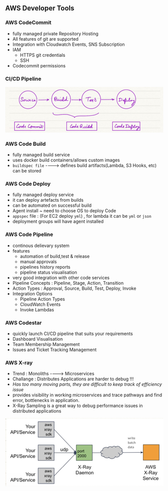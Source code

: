 ## AWS Developer Tools

### AWS CodeCommit

- fully managed private Repository Hosting
- All features of git are supported
- Integration with Cloudwatch Events, SNS Subscription
- IAM
    - HTTPS git credentials
    - SSH
- Codecommit permissions

### CI/CD Pipeline

![image-20230218212300791](ch9.assets/image-20230218212300791.png)

### AWS Code Build

- fully managed build service
- uses docker build containers/allows custom images
- `buildspec file` ----> defines build artifacts(Lambda, S3 Hooks, etc) can be stored

### AWS Code Deploy

- fully managed deploy service
- it can deploy artefacts from builds
- can be automated on successful build
- Agent install ~ need to choose OS to deploy Code
- `appspec` file : (For EC2 deploy `yml`) , for lambda it can be `yml` or `json`
- deployment groups will have agent installed

### AWS Code Pipeline

- continous delievary system
- features
    - automation of build,test & release
    - manual approvals
    - pipelines history reports
    - pipeline status visualisation
- very good integration with other code services
- Pipeline Concepts : Pipeline, Stage, Action, Transition
- Action Types : Approval, Source, Build, Test, Deploy, Invoke
- Integration Options
    - Pipeline Action Types
    - CloudWatch Events
    - Invoke Lambdas

### AWS Codestar

- quickly launch CI/CD pipeline that suits your requirements
- Dashboard Visualisation
- Team Membership Management
- Issues and Ticket Tracking Management

### AWS X-ray

- Trend : Monoliths ----> Microservices
- Challange : Distributes Applications are harder to debug !!!
- *Has too many moving parts, they are difficult to keep track of efficiency issue*
- provides visibility in working microservices and trace pathways and find error, bottlenecks in application.
- X-Ray Sampling is a great way to debug performance issues in distributed applications

![image-20230218213123796](ch9.assets/image-20230218213123796.png)